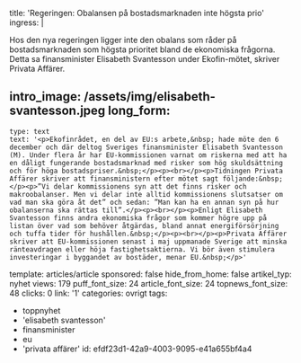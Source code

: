 title: 'Regeringen: Obalansen på bostadsmarknaden inte högsta prio'
ingress: |
  <p>Hos den nya regeringen ligger inte den obalans som råder på bostadsmarknaden som  högsta prioritet bland de ekonomiska frågorna. Detta sa finansminister Elisabeth Svantesson under Ekofin-mötet, skriver Privata Affärer.
  </p>
  
intro_image: /assets/img/elisabeth-svantesson.jpeg
long_form:
  -
    type: text
    text: '<p>Ekofinrådet, en del av EU:s arbete,&nbsp; hade möte den 6 december och där deltog Sveriges finansminister Elisabeth Svantesson (M). Under flera år har EU-kommissionen varnat om riskerna med att ha en dåligt fungerande bostadsmarknad med risker som hög skuldsättning och för höga bostadspriser.&nbsp;</p><p><br></p><p>Tidningen Privata Affärer skriver att finansministern efter mötet sagt följande:&nbsp;</p><p>”Vi delar kommissionens syn att det finns risker och makroobalanser. Men vi delar inte alltid kommissionens slutsatser om vad man ska göra åt det” och sedan: ”Man kan ha en annan syn på hur obalanserna ska rättas till”.</p><p><br></p><p>Enligt Elisabeth Svantesson finns andra ekonomiska frågor som kommer högre upp på listan över vad som behöver åtgärdas, bland annat energiförsörjning och tuffa tider för hushållen.&nbsp;</p><p><br></p><p>Privata Affärer skriver att EU-kommissionen senast i maj uppmanade Sverige att minska ränteavdragen eller höja fastighetsaktierna. Vi bör även stimulera investeringar i byggandet av bostäder, menar EU.&nbsp;</p>'
template: articles/article
sponsored: false
hide_from_home: false
artikel_typ: nyhet
views: 179
puff_font_size: 24
article_font_size: 24
topnews_font_size: 48
clicks: 0
link: '1'
categories: ovrigt
tags:
  - toppnyhet
  - 'elisabeth svantesson'
  - finansminister
  - eu
  - 'privata affärer'
id: efdf23d1-42a9-4003-9095-e41a655bf4a4
